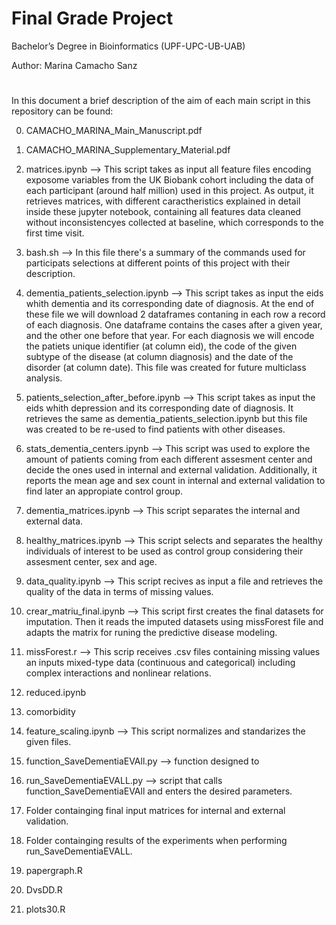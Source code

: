 # Final Grade Project
Bachelor’s Degree in Bioinformatics (UPF-UPC-UB-UAB) 

Author: Marina Camacho Sanz
#
In this document a brief description of the aim of each main script in this repository can be found:

0. CAMACHO_MARINA_Main_Manuscript.pdf  

1. CAMACHO_MARINA_Supplementary_Material.pdf

2. matrices.ipynb --> This script takes as input all feature files encoding exposome variables from the UK Biobank cohort including the data of each participant (around half million) used in this project. As output, it retrieves matrices, with different caractheristics explained in detail inside these jupyter notebook, containing all features data cleaned without inconsistencyes collected at baseline, which corresponds to the first time visit.

3. bash.sh --> In this file there's a summary of the commands used for participats selections at different points of this project with their description.

4. dementia_patients_selection.ipynb --> This script takes as input the eids whith dementia and its corresponding date of diagnosis. At the end of these file we will download 2 dataframes contaning in each row a record of each diagnosis. One dataframe contains the cases after a given year, and the other one before that year. For each diagnosis we will encode the patiets unique identifier (at column eid), the code of the given subtype of the disease (at column diagnosis) and the date of the disorder (at column date). This file was created for future multiclass analysis.

5. patients_selection_after_before.ipynb --> This script takes as input the eids whith depression and its corresponding date of diagnosis. It retrieves the same as dementia_patients_selection.ipynb but this file was created to be re-used to find patients with other diseases.

6. stats_dementia_centers.ipynb --> This script was used to explore the amount of patients coming from each different assesment center and decide the ones used in internal and external validation. Additionally, it reports the mean age and sex count in internal and external validation to find later an appropiate control group.

7. dementia_matrices.ipynb --> This script separates the internal and external data.

8. healthy_matrices.ipynb --> This script selects and separates the healthy individuals of interest to be used as control group considering their assesment center, sex and age.

9. data_quality.ipynb --> This script recives as input a file and retrieves the quality of the data in terms of missing values.

10. crear_matriu_final.ipynb --> This script first creates the final datasets for imputation. Then it reads the imputed datasets using missForest file and adapts the matrix for runing the predictive disease modeling.

11. missForest.r --> This scrip receives .csv files containing missing values an inputs mixed-type data (continuous and categorical) including complex interactions and nonlinear relations.

12. reduced.ipynb 

13. comorbidity

14. feature_scaling.ipynb --> This script normalizes and standarizes the given files.

15. function_SaveDementiaEVAll.py --> function designed to 

16. run_SaveDementiaEVALL.py --> script that calls function_SaveDementiaEVAll and enters the desired parameters.

17. Folder containging final input matrices for internal and external validation. 

18. Folder containging results of the experiments when performing run_SaveDementiaEVALL. 

19.  papergraph.R

20.  DvsDD.R

21.  plots30.R


